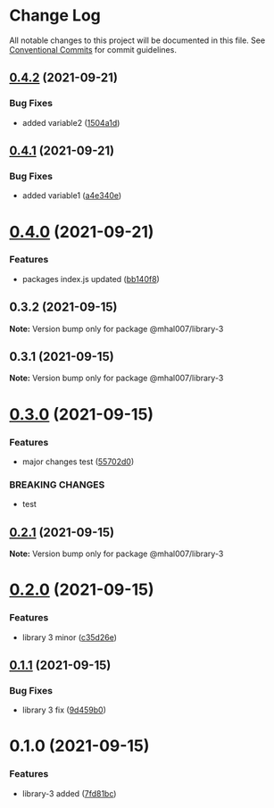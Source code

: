 # Change Log

All notable changes to this project will be documented in this file.
See [Conventional Commits](https://conventionalcommits.org) for commit guidelines.

## [0.4.2](https://github.com/mhal007/lerna-publish-test/compare/@mhal007/library-3@0.4.1...@mhal007/library-3@0.4.2) (2021-09-21)


### Bug Fixes

* added variable2 ([1504a1d](https://github.com/mhal007/lerna-publish-test/commit/1504a1d7228bf0cdb254803dc56fa8d27e4388d9))





## [0.4.1](https://github.com/mhal007/lerna-publish-test/compare/@mhal007/library-3@0.4.0...@mhal007/library-3@0.4.1) (2021-09-21)


### Bug Fixes

* added variable1 ([a4e340e](https://github.com/mhal007/lerna-publish-test/commit/a4e340e59dd170ce902c0b0ad98920e009b579eb))





# [0.4.0](https://github.com/mhal007/lerna-publish-test/compare/@mhal007/library-3@0.3.2...@mhal007/library-3@0.4.0) (2021-09-21)


### Features

* packages index.js updated ([bb140f8](https://github.com/mhal007/lerna-publish-test/commit/bb140f8cb520117599bb94bf04c2bee54f9ac450))





## 0.3.2 (2021-09-15)

**Note:** Version bump only for package @mhal007/library-3





## 0.3.1 (2021-09-15)

**Note:** Version bump only for package @mhal007/library-3





# [0.3.0](https://github.com/mhal007/lerna-publish-test/compare/@mhal007/library-3@0.2.1...@mhal007/library-3@0.3.0) (2021-09-15)


### Features

* major changes test ([55702d0](https://github.com/mhal007/lerna-publish-test/commit/55702d0f2e2fb43a6e6cbb923b685eb322f7608d))


### BREAKING CHANGES

* test





## [0.2.1](https://github.com/mhal007/lerna-publish-test/compare/@mhal007/library-3@0.2.0...@mhal007/library-3@0.2.1) (2021-09-15)

**Note:** Version bump only for package @mhal007/library-3





# [0.2.0](https://github.com/mhal007/lerna-publish-test/compare/@mhal007/library-3@0.1.1...@mhal007/library-3@0.2.0) (2021-09-15)


### Features

* library 3 minor ([c35d26e](https://github.com/mhal007/lerna-publish-test/commit/c35d26e862e357a15fe0341f8301a2b35a4ab53d))





## [0.1.1](https://github.com/mhal007/lerna-publish-test/compare/@mhal007/library-3@0.1.0...@mhal007/library-3@0.1.1) (2021-09-15)


### Bug Fixes

* library 3 fix ([9d459b0](https://github.com/mhal007/lerna-publish-test/commit/9d459b04727305eddf84df5b9acefec9f29771fb))





# 0.1.0 (2021-09-15)


### Features

* library-3 added ([7fd81bc](https://github.com/mhal007/lerna-publish-test/commit/7fd81bc65f40ffe55c4cd1a1f3325dc3ae886558))
